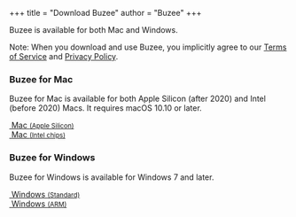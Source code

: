 +++
title = "Download Buzee"
author = "Buzee"
+++

Buzee is available for both Mac and Windows.

Note: When you download and use Buzee, you implicitly agree to our [Terms of Service](/tos) and [Privacy Policy](/privacy).

### Buzee for Mac
Buzee for Mac is available for both Apple Silicon (after 2020) and Intel (before 2020) Macs. It requires macOS 10.10 or later.

<div class="col col-sm-8 mx-auto text-center">
<div class="row row-cols-1 row-cols-sm-2 gap-2 mb-2 justify-content-center">
  <div class="col text-center">
    <a type="button" href="https://github.com/gsidhu/buzee-releases/releases/download/v0.0.1-beta/Buzee-0.0.1-arm64.Apple.Silicon.dmg" class="btn btn-lg purple btn-outline-primary rounded-pill me-2 bi-apple">&nbsp;Mac&nbsp;<span style="font-size: smaller;">(Apple Silicon)</span></a>
  </div>
  <div class="col text-center">
    <a type="button" href="https://github.com/gsidhu/buzee-releases/releases/download/v0.0.1-beta/Buzee-0.0.1.Intel.dmg" class="btn btn-lg purple btn-outline-primary rounded-pill me-2 bi-apple">&nbsp;Mac&nbsp;<span style="font-size: smaller;">(Intel chips)</span></a>
  </div>
</div>
</div>

<!-- You can also download from the [ Mac App Store](). -->

### Buzee for Windows
Buzee for Windows is available for Windows 7 and later.

<div class="col col-sm-8 mx-auto text-center">
<div class="row row-cols-1 row-cols-sm-2 gap-2 mb-2 justify-content-center">
  <div class="col text-center">
    <a type="button" href="https://github.com/gsidhu/buzee-releases/releases/download/v0.0.1-beta/Buzee.Setup.0.0.1.x64.exe" class="btn btn-lg purple btn-outline-primary rounded-pill me-2 bi-microsoft">&nbsp;Windows&nbsp;<span style="font-size: smaller;">(Standard)</span></a>
  </div>
  <div class="col text-center">
    <a type="button" href="https://github.com/gsidhu/buzee-releases/releases/download/v0.0.1-beta/Buzee.Setup.0.0.1.ARM.exe" class="btn btn-lg purple btn-outline-primary rounded-pill me-2 bi-microsoft">&nbsp;Windows&nbsp;<span style="font-size: smaller;">(ARM)</span></a>
  </div>
</div>
</div>
